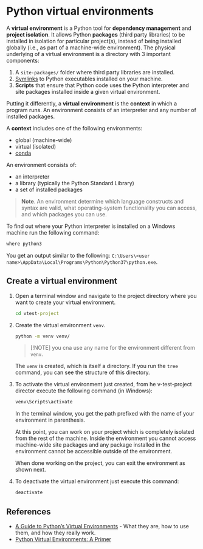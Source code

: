  # Python virtual environments

A **virtual environment** is a Python tool for **dependency management** and **project isolation**. It allows Python **packages** (third party libraries) to be installed in isolation for particular project(s), instead of being installed globally (i.e., as part of a machine-wide environment).
The physical underlying of a virtual environment is a directory with 3 important components:

1. A `site-packages/` folder where third party libraries are installed.
1. [Symlinks](https://en.wikipedia.org/wiki/Symbolic_link) to Python executables installed on your machine.
1. **Scripts** that ensure that Python code uses the Python interpreter and site packages installed inside a given virtual environment.

Putting it differently, a **virtual environment** is the **context** in which a program runs. An environment consists of an interpreter and any number of installed packages.

A **context** includes one of the following environments:

- global (machine-wide)
- virtual (isolated)
- [conda](https://www.anaconda.com/)

An environment consists of:

- an interpreter
- a library (typically the Python Standard Library)
- a set of installed packages

> **Note**.
> An environment determine which language constructs and syntax are valid, what operating-system functionality you can access, and which packages you can use.

To find out where your Python interpreter is installed on a Windows machine run the following command:

```cmd
where python3
```

You get an output similar to the following: `C:\Users\<user name>\AppData\Local\Programs\Python\Python37\python.exe`.

## Create a virtual environment

1. Open a terminal window and navigate to the project directory where you want to create your virtual environment.

    ```cmd
    cd vtest-project
    ```

1. Create the virtual environment `venv`.

    ```cmd
    python -m venv venv/
    ```

    > [!NOTE] you cna use any name for the environment different from `venv`.

    The `venv` is created, which is itself a directory. If you run the `tree` command, you can see the structure of this directory.

1. To activate the virtual environment just created, from he v-test-project director execute the following command (in Windows):

    ```cmd
    venv\Scripts\activate
    ```

    In the terminal window, you get the path prefixed with the name of your environment in parenthesis.

    At this point, you can work on your project which is completely isolated from the rest of the machine. Inside the environment you cannot access machine-wide site packages and any package installed in the environment cannot be accessible outside of the environment.

    When done working on the project, you can exit the environment as shown next.

1. To deactivate the virtual environment just execute this command:

    ```cmd
    deactivate
    ```

## References

- [A Guide to Python’s Virtual Environments](https://towardsdatascience.com/virtual-environments-104c62d48c54) - What they are, how to use them, and how they really work.
- [Python Virtual Environments: A Primer](https://realpython.com/python-virtual-environments-a-primer/)
